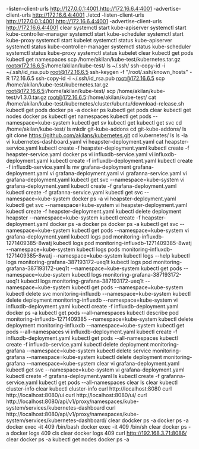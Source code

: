 -listen-client-urls http://127.0.0.1:4001,http://172.16.6.4:4001 -advertise-client-urls http://172.16.6.4:4001 ./etcd -listen-client-urls http://127.0.0.1:4001,http://172.16.6.4:4001 -advertise-client-urls http://172.16.6.4:4001
clear
systemctl start kube-apiserver
systemctl start kube-controller-manager
systemctl start kube-scheduler
systemctl start kube-proxy
systemctl start kubelet
systemctl status kube-apiserver
systemctl status kube-controller-manager
systemctl status kube-scheduler
systemctl status kube-proxy
systemctl status kubelet
clear
kubectl get pods
kubectl get namespaces
scp /home/akilan/kube-test/kubernetes.tar.gz root@172.16.6.5:/home/akilan/kube-test/
ls ~/.ssh/
ssh-copy-id -i ~/.ssh/id_rsa.pub root@172.16.6.5
ssh-keygen -f "/root/.ssh/known_hosts" -R 172.16.6.5
ssh-copy-id -i ~/.ssh/id_rsa.pub root@172.16.6.5
scp /home/akilan/kube-test/kubernetes.tar.gz root@172.16.6.5:/home/akilan/kube-test/
scp /home/akilan/kube-test/v1.3.0.tar.gz  root@172.16.6.5:/home/akilan/kube-test/
cat /home/akilan/kube-test/kubernetes/cluster/ubuntu/download-release.sh 
kubectl get pods
docker ps -a
docker ps
kubectl get pods
clear
kubectl get nodes
docker ps
kubectl get namespaces
kubectl get pods --namespace=kube-system
kubectl get sv
kubectl get 
kubectl get svc
cd /home/akilan/kube-test/
ls
mkdir git-kube-addons
cd git-kube-addons/
ls
git clone https://github.com/akilans/kubernetes.git
cd kubernetes/
ls
ls -la
vi kubernetes-dashboard.yaml 
vi heapster-deployment.yaml 
cat heapster-service.yaml 
kubectl create -f heapster-deployment.yaml 
kubectl create -f heapster-service.yaml 
docker ps
vi influxdb-service.yaml 
vi influxdb-deployment.yaml 
kubectl create -f influxdb-deployment.yaml 
kubectl create -f influxdb-service.yaml 
ls 
mv grafana-deployment grafana-deployment.yaml
vi grafana-deployment.yaml 
vi grafanna-service.yaml 
vi grafana-deployment.yaml 
kubectl get svc --namespace=kube-system
vi grafana-deployment.yaml 
kubectl create -f grafana-deployment.yaml 
kubectl create -f grafanna-service.yaml 
kubectl get svc --namespace=kube-system
docker ps -a
vi heapster-deployment.yaml 
kubectl get svc --namespace=kube-system
vi heapster-deployment.yaml 
kubectl create -f heapster-deployment.yaml 
kubectl delete deployment heapster --namespace=kube-system
kubectl create -f heapster-deployment.yaml 
docker ps -a
docker ps
docker ps -a
kubectl get svc --namespace=kube-system
kubectl get pods --namespace=kube-system
vi grafana-deployment.yaml
kubectl logs pod monitoring-influxdb-1271409385-8watj
kubectl logs pod monitoring-influxdb-1271409385-8watj --namespace=kube-system
kubectl logs pods monitoring-influxdb-1271409385-8watj --namespace=kube-system
kubectl logs --help
kubectl logs monitoring-grafana-387193172-ueq1t
kubectl logs pod  monitoring-grafana-387193172-ueq1t --namespace=kube-system
kubectl get pods --namespace=kube-system
kubectl logs monitoring-grafana-387193172-ueq1t 
kubectl logs monitoring-grafana-387193172-ueq1t --namespace=kube-system
kubectl get pods --namespace=kube-system
kubectl delete svc monitoring-influxdb --namespace=kube-system
kubectl delete deployment monitoring-influxdb --namespace=kube-system
vi influxdb-deployment.yaml
kubectl create -f influxdb-deployment.yaml
docker ps -a
kubectl get pods --all-namespaces
kubectl describe pod monitoring-influxdb-1271409385 --namespace=kube-system
kubectl delete deployment monitoring-influxdb --namespace=kube-system
kubectl get pods --all-namespaces
vi influxdb-deployment.yaml
kubectl create -f influxdb-deployment.yaml
kubectl get pods --all-namespaces
kubectl create -f influxdb-service.yaml
kubectl delete deployment monitoring-grafana --namespace=kube-system
kubectl delete service monitoring-grafana --namespace=kube-system
kubectl delete deployment monitoring-grafana --namespace=kube-system
clear
vi grafana-deployment.yaml
kubectl get svc --namespace=kube-system
vi grafana-deployment.yaml
kubectl create -f grafana-deployment.yaml
ls
kubectl create -f grafanna-service.yaml 
kubectl get pods --all-namespaces
clear
ls
clear
kubectl cluster-info
clear
kubectl cluster-info
curl http://localhost:8080
curl http://localhost:8080/ui
curl http://localhost:8080/ui/
curl http://localhost:8080/api/v1/proxy/namespaces/kube-system/services/kubernetes-dashboard
curl http://localhost:8080/api/v1/proxy/namespaces/kube-system/services/kubernetes-dashboard/
clear
dodcker ps -a
docker ps -a
docker exec -it 409 /bin/bash
docker exec -it 409 /bin/sh
clear
docker ps -a
docker logs 409
cls
clear
docker logs 409
curl http://192.168.3.71:8086/
clear
docker ps -a
kubectl get nodes
docker ps -a
